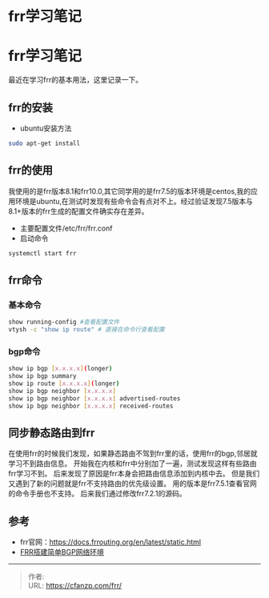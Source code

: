 # frr学习笔记


<!--more-->
# frr学习笔记
最近在学习frr的基本用法，这里记录一下。
## frr的安装
- ubuntu安装方法
```bash
sudo apt-get install
```

## frr的使用
我使用的是frr版本8.1和frr10.0,其它同学用的是frr7.5的版本环境是centos,我的应用环境是ubuntu,在测试时发现有些命令会有点对不上。经过验证发现7.5版本与8.1+版本的frr生成的配置文件确实存在差异。
- 主要配置文件/etc/frr/frr.conf
- 启动命令
```bash
systemctl start frr
```

## frr命令
### 基本命令
```bash
show running-config #查看配置文件
vtysh -c "show ip route" # 直接在命令行查看配置
```

### bgp命令
```bash
show ip bgp [x.x.x.x](longer)
show ip bgp summary
show ip route [x.x.x.x](longer)
show ip bgp neighbor [x.x.x.x]
show ip bgp neighbor [x.x.x.x] advertised-routes
show ip bgp neighbor [x.x.x.x] received-routes
```


## 同步静态路由到frr
在使用frr的时候我们发现，如果静态路由不驾到frr里的话，使用frr的bgp,邻居就学习不到路由信息。
开始我在内核和frr中分别加了一遍，测试发现这样有些路由frr学习不到。
后来发现了原因是frr本身会把路由信息添加到内核中去。
但是我们又遇到了新的问题就是frr不支持路由的优先级设置。
用的版本是frr7.5.1查看官网的命令手册也不支持。
后来我们通过修改frr7.2.1的源码。

## 参考
- frr官网：https://docs.frrouting.org/en/latest/static.html
- [FRR搭建简单BGP网络环境](https://blog.csdn.net/turbock/article/details/103869047)


---

> 作者:   
> URL: https://cfanzp.com/frr/  

